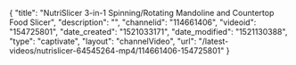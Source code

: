{
    "title": "NutriSlicer 3-in-1 Spinning\/Rotating Mandoline and Countertop Food Slicer",
    "description": "",
    "channelid": "114661406",
    "videoid": "154725801",
    "date_created": "1521033171",
    "date_modified": "1521130388",
    "type": "captivate",
    "layout": "channelVideo",
    "url": "\/latest-videos\/nutrislicer-64545264-mp4\/114661406-154725801"
}